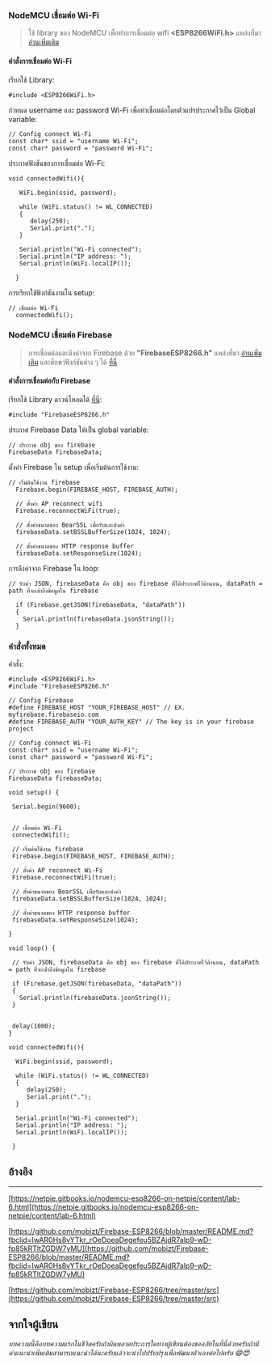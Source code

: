 ### NodeMCU เชื่อมต่อ Wi-Fi
 > ใช้ library ของ NodeMCU เพื่อทำการเชื่อมต่อ wifi  **<ESP8266WiFi.h>** แหล่งที่มา [อ่านเพิ่มเติม](https://netpie.gitbooks.io/nodemcu-esp8266-on-netpie/content/lab-6.html)

#### คำสั่งการเชื่อมต่อ Wi-Fi

เรียกใช้ Library:
```
#include <ESP8266WiFi.h>
```

กำหนด username และ password Wi-Fi เพื่อทำเชื่อมต่อโดยตัวแปรประกาศไว้เป็น Global variable:
```
// Config connect Wi-Fi
const char* ssid = "username Wi-Fi";
const char* password = "password Wi-Fi";

```

ประกาศฟังชันของการเชื่อมต่อ Wi-Fi:
```
void connectedWifi(){

   WiFi.begin(ssid, password);
   
   while (WiFi.status() != WL_CONNECTED) 
   {
      delay(250);
      Serial.print(".");
   }

   Serial.println("Wi-Fi connected");  
   Serial.println("IP address: ");
   Serial.println(WiFi.localIP());
  
  }

```
การเรียกใช้ฟังก์ชันงานใน setup:
```
// เชื่อมต่อ Wi-Fi
  connectedWifi();
```
### NodeMCU เชื่อมต่อ Firebase 
> การเชื่อมต่อและดึงค่าจาก Firebase ด้วย **"FirebaseESP8266.h"** แหล่งที่มา [อ่านเพิ่มเติม](https://github.com/mobizt/Firebase-ESP8266/blob/master/README.md?fbclid=IwAR0Hs8vYTkr_rOeDoeaDegefeu5BZAjdR7alp9-wD-fp85kRTltZGDW7yMU) และศึกษาฟังก์ชันต่าง ๆ ได้ [ที่นี่](https://github.com/mobizt/Firebase-ESP8266/tree/master/src)

#### คำสั่งการเชื่อมต่อกับ Firebase

เรียกใช้ Library ดาวน์โหลดได้ [ที่นี่](https://github.com/mobizt/Firebase-ESP8266/blob/master/README.md?fbclid=IwAR0Hs8vYTkr_rOeDoeaDegefeu5BZAjdR7alp9-wD-fp85kRTltZGDW7yMU):
```
#include "FirebaseESP8266.h"
```
ประกาศ Firebase Data ให้เป็น global variable:
```
// ประกาศ obj ของ firebase
FirebaseData firebaseData;
```

ตั้งค่า Firebase ใน setup เพื่อเริ่มต้นการใช้งาน:
```
// เริ่มต้นใช้งาน firebase 
  Firebase.begin(FIREBASE_HOST, FIREBASE_AUTH);

  // ตั้งค่า AP reconnect wifi 
  Firebase.reconnectWiFi(true);

  // ตั้งค่าขนาดของ BearSSL เพื่อรับและส่งค่า
  firebaseData.setBSSLBufferSize(1024, 1024);

  // ตั้งค่าขนาดของ HTTP response buffer
  firebaseData.setResponseSize(1024);
```
การดึงค่าจาก Firebase ใน loop:
```
// รับค่า JSON, firebaseData คือ obj ของ firebase ที่ได้ประกาศไว้ด้านบน, dataPath = path ที่จะเข้าถึงข้อมูลใน firebase 
  
  if (Firebase.getJSON(firebaseData, "dataPath"))
  {
    Serial.println(firebaseData.jsonString());
  }
  ```
 ### คำสั่งทั้งหมด
 คำสั่ง:
 ```
 #include <ESP8266WiFi.h>
#include "FirebaseESP8266.h"

// Config Firebase
#define FIREBASE_HOST "YOUR_FIREBASE_HOST" // EX. myfirebase.firebaseio.com
#define FIREBASE_AUTH "YOUR_AUTH_KEY" // The key is in your firebase project

// Config connect Wi-Fi
const char* ssid = "username Wi-Fi";
const char* password = "password Wi-Fi";

// ประกาศ obj ของ firebase
FirebaseData firebaseData;

void setup() {
  
  Serial.begin(9600);
 

  // เชื่อมต่อ Wi-Fi
  connectedWifi();

  // เริ่มต้นใช้งาน firebase 
  Firebase.begin(FIREBASE_HOST, FIREBASE_AUTH);

  // ตั้งค่า AP reconnect Wi-Fi 
  Firebase.reconnectWiFi(true);

  // ตั้งค่าขนาดของ BearSSL เพื่อรับและส่งค่า
  firebaseData.setBSSLBufferSize(1024, 1024);

  // ตั้งค่าขนาดของ HTTP response buffer
  firebaseData.setResponseSize(1024);
    
}

void loop() {

  // รับค่า JSON, firebaseData คือ obj ของ firebase ที่ได้ประกาศไว้ด้านบน, dataPath = path ที่จะเข้าถึงข้อมูลใน firebase 
  
  if (Firebase.getJSON(firebaseData, "dataPath"))
  {
    Serial.println(firebaseData.jsonString());
  }
  
  
  delay(1000);
}

void connectedWifi(){

   WiFi.begin(ssid, password);
   
   while (WiFi.status() != WL_CONNECTED) 
   {
      delay(250);
      Serial.print(".");
   }

   Serial.println("Wi-Fi connected");  
   Serial.println("IP address: ");
   Serial.println(WiFi.localIP());
  
  }

 ```
 ## อ้างอิง
 *************************************************************************************************************************
 [https://netpie.gitbooks.io/nodemcu-esp8266-on-netpie/content/lab-6.html](https://netpie.gitbooks.io/nodemcu-esp8266-on-netpie/content/lab-6.html)
 
 [https://github.com/mobizt/Firebase-ESP8266/blob/master/README.md?fbclid=IwAR0Hs8vYTkr_rOeDoeaDegefeu5BZAjdR7alp9-wD-fp85kRTltZGDW7yMU](https://github.com/mobizt/Firebase-ESP8266/blob/master/README.md?fbclid=IwAR0Hs8vYTkr_rOeDoeaDegefeu5BZAjdR7alp9-wD-fp85kRTltZGDW7yMU)
 
 [https://github.com/mobizt/Firebase-ESP8266/tree/master/src](https://github.com/mobizt/Firebase-ESP8266/tree/master/src)
 
 ## จากใจผู้เขียน
 *บทความนี้คือบทความแรกในชีวิตครับถ้าผิดพลาดประการใดทางผู้เขียนต้องขออภัยในที่นี่ด้วยครับถ้ามีคำแนะนำเพิ่มเติมสามารถแนะนำได้นะครับแล้วจะนำไปปรับปรุงเพื่อพัฒนาตัวเองต่อไปครับ 😄😍*
